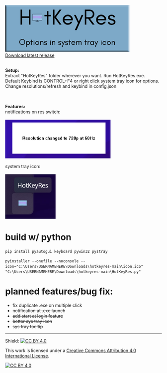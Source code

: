 ![image](https://raw.githubusercontent.com/seathasky/hotkeyres/main/resources/MainNotif.png)<br>
[Download latest release](https://github.com/seathasky/hotkeyres/releases)<br><Br>

<b>Setup:</b><br>
Extract "HotKeyRes" folder wherever you want. Run HotKeyRes.exe.<br>
Default Keybind is CONTROL+F4 or right click system tray icon for options.<br>
Change resolutions/refresh and keybind in config.json<br><br><br>

<b>Features:</b><br>
notifications on res switch:<br><br>
![image](https://raw.githubusercontent.com/seathasky/hotkeyres/main/github/notifcations.png)

system tray icon:<br><br>
![image](https://raw.githubusercontent.com/seathasky/hotkeyres/main/github/systemtray1.png)
<br>

# build w/ python

```pip install pyautogui keyboard pywin32 pystray```

```pyinstaller --onefile --noconsole --icon="C:\Users\USERNAMEHERE\Downloads\hotkeyres-main\icon.ico" "C:\Users\USERNAMEHERE\Downloads\hotkeyres-main\HotKeyRes.py" ```

# planned features/bug fix:
<ul>
  <li>fix duplicate .exe on multiple click</li>
  <li><del>notification at .exe launch</del></li>
<li><del>add start at login feature</del></li>
 <li><del>better sys tray icon</del></li>
 <li><del>sys tray tooltip</del></li>
 </ul> 

---

Shield: [![CC BY 4.0][cc-by-shield]][cc-by]

This work is licensed under a
[Creative Commons Attribution 4.0 International License][cc-by].

[![CC BY 4.0][cc-by-image]][cc-by]

[cc-by]: http://creativecommons.org/licenses/by/4.0/
[cc-by-image]: https://i.creativecommons.org/l/by/4.0/88x31.png
[cc-by-shield]: https://img.shields.io/badge/License-CC%20BY%204.0-lightgrey.svg

